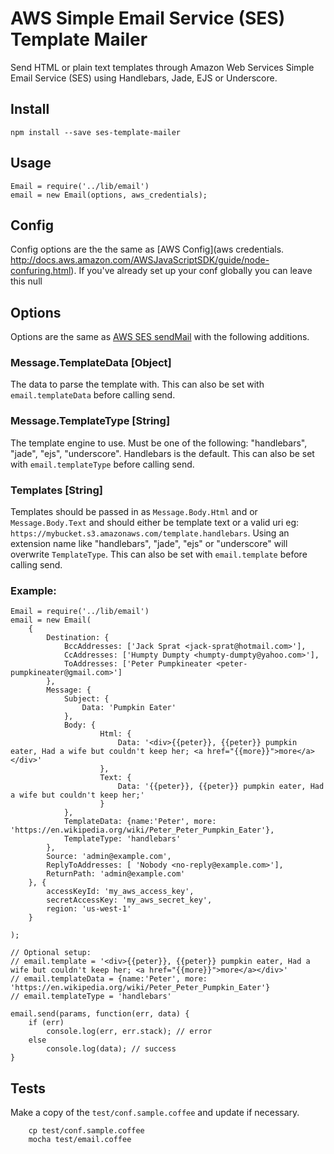 # AWS Simple Email Service (SES) Template Mailer

Send HTML or plain text templates through Amazon Web Services Simple Email Service (SES) using Handlebars, Jade, EJS or Underscore.

## Install

	npm install --save ses-template-mailer

## Usage

	Email = require('../lib/email')
	email = new Email(options, aws_credentials);


## Config

Config options are the the same as [AWS Config](aws credentials. http://docs.aws.amazon.com/AWSJavaScriptSDK/guide/node-confuring.html). If you've already set up your conf globally you can leave this null


## Options

Options are the same as [AWS SES sendMail](http://docs.aws.amazon.com/AWSJavaScriptSDK/latest/AWS/SES.html#sendEmail-property) with the following additions.

### Message.TemplateData [Object]

The data to parse the template with. This can also be set with `email.templateData` before calling send.

### Message.TemplateType [String]

The template engine to use. Must be one of the following: "handlebars", "jade", "ejs", "underscore". Handlebars is the default. This can also be set with `email.templateType` before calling send.

### Templates [String]

Templates should be passed in as `Message.Body.Html` and or `Message.Body.Text` and should either be template text or a valid uri eg: `https://mybucket.s3.amazonaws.com/template.handlebars`. Using an extension name like "handlebars", "jade", "ejs" or "underscore" will overwrite `TemplateType`. This can also be set with `email.template` before calling send.


### Example:

	Email = require('../lib/email')
	email = new Email(
		{
			Destination: {
				BccAddresses: ['Jack Sprat <jack-sprat@hotmail.com>'],
				CcAddresses: ['Humpty Dumpty <humpty-dumpty@yahoo.com>'],
				ToAddresses: ['Peter Pumpkineater <peter-pumpkineater@gmail.com>']
			},
			Message: {
				Subject: {
					Data: 'Pumpkin Eater'
				},
				Body: {
						Html: {
							Data: '<div>{{peter}}, {{peter}} pumpkin eater, Had a wife but couldn't keep her; <a href="{{more}}">more</a></div>'
						},
						Text: {
							Data: '{{peter}}, {{peter}} pumpkin eater, Had a wife but couldn't keep her;'
						}
				},
				TemplateData: {name:'Peter', more: 'https://en.wikipedia.org/wiki/Peter_Peter_Pumpkin_Eater'},
				TemplateType: 'handlebars'
			},
			Source: 'admin@example.com',
			ReplyToAddresses: [ 'Nobody <no-reply@example.com>'],
			ReturnPath: 'admin@example.com'
		}, {
			accessKeyId: 'my_aws_access_key',
			secretAccessKey: 'my_aws_secret_key',
			region: 'us-west-1'
		}

	);

	// Optional setup:
	// email.template = '<div>{{peter}}, {{peter}} pumpkin eater, Had a wife but couldn't keep her; <a href="{{more}}">more</a></div>'
	// email.templateData = {name:'Peter', more: 'https://en.wikipedia.org/wiki/Peter_Peter_Pumpkin_Eater'}
	// email.templateType = 'handlebars'

	email.send(params, function(err, data) {
		if (err)
			console.log(err, err.stack); // error
		else
			console.log(data); // success
	}

## Tests

Make a copy of the `test/conf.sample.coffee` and update if necessary.

		cp test/conf.sample.coffee
		mocha test/email.coffee
